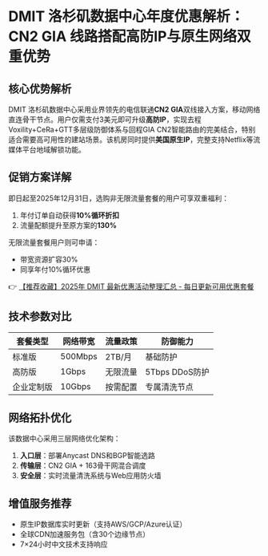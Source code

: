# DMIT 洛杉矶数据中心年度优惠解析：CN2 GIA 线路搭配高防IP与原生网络双重优势

## 核心优势解析
DMIT 洛杉矶数据中心采用业界领先的电信联通**CN2 GIA**双线接入方案，移动网络直连骨干节点。用户仅需支付3美元即可升级**高防IP**，实现去程Voxility+CeRa+GTT多层级防御体系与回程GIA CN2智能路由的完美结合，特别适合需要高可用性的建站场景。该机房同时提供**美国原生IP**，完整支持Netflix等流媒体平台地域解锁功能。

## 促销方案详解
即日起至2025年12月31日，选购非无限流量套餐的用户可享双重福利：
1. 年付订单自动获得**10%循环折扣**
2. 流量配额提升至原方案的**130%**

无限流量套餐用户则可申请：
- 带宽资源扩容30%
- 同享年付10%循环优惠

👉 [【推荐收藏】2025年 DMIT 最新优惠活动整理汇总 - 每日更新可用优惠套餐](https://bit.ly/dmit_coupon)

## 技术参数对比
| 套餐类型   | 网络带宽 | 流量政策   | 防御能力 |
|------------|----------|------------|----------|
| 标准版      | 500Mbps  | 2TB/月     | 基础防护 |
| 高防版      | 1Gbps    | 无限流量   | 5Tbps DDoS防护 |
| 企业定制版  | 10Gbps   | 按需配置   | 专属清洗节点 |

## 网络拓扑优化
该数据中心采用三层网络优化架构：
1. **入口层**：部署Anycast DNS和BGP智能选路
2. **传输层**：CN2 GIA + 163骨干网混合调度
3. **安全层**：实时流量清洗系统与Web应用防火墙

## 增值服务推荐
- 原生IP数据库实时更新（支持AWS/GCP/Azure认证）
- 全球CDN加速服务包（含30个边缘节点）
- 7×24小时中文技术支持响应